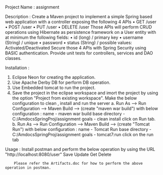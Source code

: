 Project Name : assignment

Description : 
Create a Maven project to implement a simple Spring based web application with a controller exposing the following 4 APIs
 • GET /user 
 • POST /user 
 • PUT /user 
 • DELETE /user 
 Those APIs will perform CRUD operations using Hibernate as persistence framework on a User entity with at minimum the following fields: 
 • id (long) / primary key 
 • username (String) / unique 
 • password 
 • status (String) / possible values: Activated/Deactivated 
 Secure those 4 APIs with Spring Security using BASIC authentication. 
 Provide unit tests for controllers, services and DAO classes. 
 

 Installation :
1. Eclipse Neon for creating the application.
2. Use Apache Derby DB for perform DB operation.
3. Use Embedded tomcat to run the project.
4. Save the project in the eclipse workspace and imort the project by using the option "Project from existing workspace".
 Make the below configuration to clean , install and run the server
 a. Run As --> Run Configuration --> Maven Build --> (create "maven war build") with below configuration :
	 name - maven war build
	 base directory -  C:/AmdocsSpringProj/assignment
	 goals - clean install
	 click on Run tab.
 b. Run As --> Run Configuration --> Maven Build --> (create "Tomcat Run") with below configuration :
	 name - Tomcat Run
	 base directory - C:/AmdocsSpringProj/assignment
	 goals - tomcat7:run
	 click on the run tab
 
Usage : 
 Install postman and perform the below operation by using the URL "http://localhost:8080/user"
		Save
		Update
		Get
		Delete
		
		Please refer the Artifacts.doc for how to perform the above operation in postman.
		